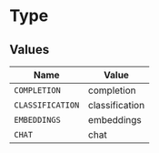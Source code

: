 # Type


## Values

| Name             | Value            |
| ---------------- | ---------------- |
| `COMPLETION`     | completion       |
| `CLASSIFICATION` | classification   |
| `EMBEDDINGS`     | embeddings       |
| `CHAT`           | chat             |